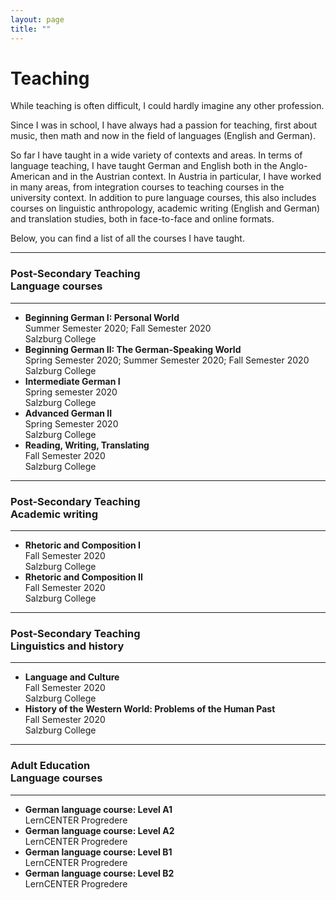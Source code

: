 ```yaml
---
layout: page
title: ""
---
```


# Teaching 

While teaching is often difficult, I could hardly imagine any other profession.
 
Since I was in school, I have always had a passion for teaching, first about music, then math and now in the field of languages (English and German).

So far I have taught in a wide variety of contexts and areas. In terms of language teaching, I have taught German and English both in the Anglo-American and in the Austrian context. In Austria in particular, I have worked in many areas, from integration courses to teaching courses in the university context. In addition to pure language courses, this also includes courses on linguistic anthropology, academic writing (English 
and German) and translation studies, both in face-to-face and online formats.

Below, you can find a list of all the courses I have taught. 

-------------------
### Post-Secondary Teaching <br> Language courses
-------------------
- **Beginning German I: Personal World** <br> Summer Semester 2020; Fall Semester 2020 <br> Salzburg College
- **Beginning German II: The German-Speaking World** <br> Spring Semester 2020; Summer Semester 2020; Fall Semester 2020 <br> Salzburg College
- **Intermediate German I** <br> Spring semester 2020 <br> Salzburg College
- **Advanced German II** <br> Spring Semester 2020 <br> Salzburg College
- **Reading, Writing, Translating** <br> Fall Semester 2020 <br> Salzburg College

-------------------
### Post-Secondary Teaching <br> Academic writing
-------------------
- **Rhetoric and Composition I** <br> Fall Semester 2020 <br> Salzburg College
- **Rhetoric and Composition II** <br> Fall Semester 2020 <br> Salzburg College

-------------------
### Post-Secondary Teaching <br> Linguistics and history
-------------------
- **Language and Culture** <br> Fall Semester 2020 <br> Salzburg College
- **History of the Western World: Problems of the Human Past** <br> Fall Semester 2020 <br> Salzburg College

-------------------
### Adult Education <br> Language courses
-------------------
- **German language course: Level A1** <br> LernCENTER Progredere
- **German language course: Level A2** <br> LernCENTER Progredere
- **German language course: Level B1** <br> LernCENTER Progredere
- **German language course: Level B2** <br> LernCENTER Progredere


